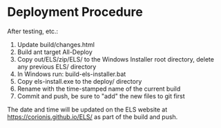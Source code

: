 # Deployment Procedure

After testing, etc.:

 1. Update build/changes.html  
 2. Build ant target All-Deploy
 3. Copy out/ELS/zip/ELS/ to the Windows Installer root directory, delete any previous ELS/ directory
 4. In Windows run:  build-els-installer.bat
 5. Copy els-install.exe to the deploy/ directory
 6. Rename with the time-stamped name of the current build
 7. Commit and push, be sure to "add" the new files to git first

The date and time will be updated on the ELS website at https://corionis.github.io/ELS/
as part of the build and push.
